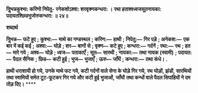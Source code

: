 **निॢभन्नकुश्भा: करिणो निपेतु-** **रनेकशोऽश्वा: शरवृक्णकन्धरा: ।** **रथा हताश्वध्वजसूतनायका:** **पदायतश्छिन्नभुजोरुकन्धरा: ॥ २४॥** 

**शब्दार्थ** 

**निॢभन्न—** **फटे हुए** **; कुश्भा:—** **माथे का गण्डस्थल** **; करिण:—** **हाथी** **; निपेतु:—** **गिर पड़े** **; अनेकश:—** **एक बार में कई कई** **;** **अश्वा:—** **घोड़े** **; शर—** **बाणों से** **; वृक्ण—** **कटे हुए** **; कन्धरा:—** **गर्दनें** **; रथा:—** **रथ** **; हत—** **मारे गये** **; अश्व—** **घोड़े** **; ध्वज—** **पताकाएँ** **; सूत—** **सारथी** **; नायका:—** **तथा नायक (स्वामी)** **; पदायत:—** **पैदल सैनिक** **; छिन्न—** **कटी हुई** **; भुज—** **भुजाएँ** **; ऊरु—** **जाँघें** **; कन्धरा:—** **तथा कंधे।** **.** 

**हाथी धराशायी हो गये, उनके माथे फट गये, कटी गर्दनों वाले सेना के घोड़े गिर गये, रथ** **घोड़ों, झंडों, सारथियों तथा स्वामियों समेत टूट-फूटकर गिर गये और कटी हुई भुजाओं, जाँघों** **तथा कन्धों वाले पैदल सिपाहियों ने दम तोड़ दिए।** **** 